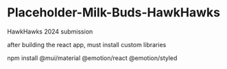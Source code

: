 # Placeholder-Milk-Buds-HawkHawks
HawkHawks 2024 submission


after building the react app, must install custom libraries 

npm install @mui/material @emotion/react @emotion/styled

